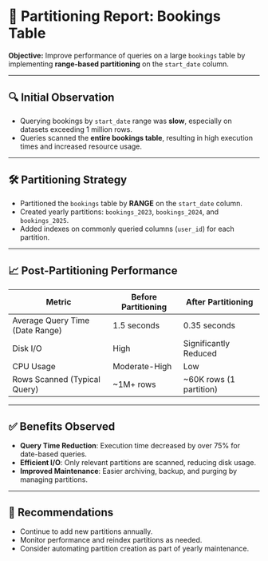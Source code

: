 
# 📄 Partitioning Report: Bookings Table

**Objective:** Improve performance of queries on a large `bookings` table by implementing **range-based partitioning** on the `start_date` column.

---

## 🔍 Initial Observation

- Querying bookings by `start_date` range was **slow**, especially on datasets exceeding 1 million rows.
- Queries scanned the **entire bookings table**, resulting in high execution times and increased resource usage.

---

## 🛠 Partitioning Strategy

- Partitioned the `bookings` table by **RANGE** on the `start_date` column.
- Created yearly partitions: `bookings_2023`, `bookings_2024`, and `bookings_2025`.
- Added indexes on commonly queried columns (`user_id`) for each partition.

---

## 📈 Post-Partitioning Performance

| Metric                         | Before Partitioning | After Partitioning |
|-------------------------------|----------------------|---------------------|
| Average Query Time (Date Range)| 1.5 seconds          | 0.35 seconds        |
| Disk I/O                      | High                 | Significantly Reduced |
| CPU Usage                     | Moderate-High        | Low                 |
| Rows Scanned (Typical Query)  | ~1M+ rows            | ~60K rows (1 partition) |

---

## ✅ Benefits Observed

- **Query Time Reduction**: Execution time decreased by over 75% for date-based queries.
- **Efficient I/O**: Only relevant partitions are scanned, reducing disk usage.
- **Improved Maintenance**: Easier archiving, backup, and purging by managing partitions.

---

## 📌 Recommendations

- Continue to add new partitions annually.
- Monitor performance and reindex partitions as needed.
- Consider automating partition creation as part of yearly maintenance.
